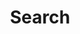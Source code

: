 ---
title: "Search" # in any language you want
layout: "search" # is necessary
searchHidden: true
description: "Search through TLDR Pages"
placeholder: "Search here"
---